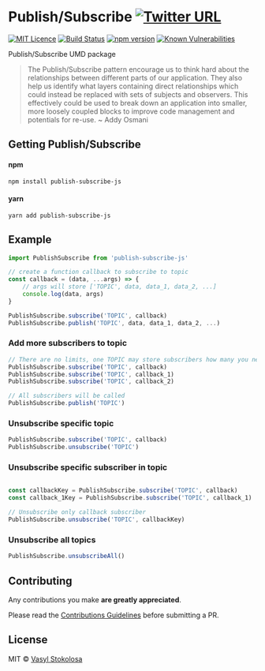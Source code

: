 # Publish/Subscribe [![Twitter URL](https://img.shields.io/twitter/url/http/shields.io.svg?style=social)](https://twitter.com/intent/tweet?original_referer=https%3A%2F%2Fpublish.twitter.com%2F&ref_src=twsrc%5Etfw&text=Publish%2FSubscribe%20JavaScript%20UMD%20package&tw_p=tweetbutton&url=https%3A%2F%2Fwww.npmjs.com%2Fpackage%2Fpublish-subscribe-js&via=shystrukk) #
[![MIT Licence](https://badges.frapsoft.com/os/mit/mit.svg?v=103)](https://opensource.org/licenses/mit-license.php) [![Build Status](https://travis-ci.org/shystruk/publish-subscribe-js.svg?branch=master)](https://travis-ci.org/shystruk/publish-subscribe-js) [![npm version](https://badge.fury.io/js/publish-subscribe-js.svg)](https://badge.fury.io/js/publish-subscribe-js) [![Known Vulnerabilities](https://snyk.io/test/github/shystruk/publish-subscribe-js/badge.svg?targetFile=package.json)](https://snyk.io/test/github/shystruk/publish-subscribe-js?targetFile=package.json)

Publish/Subscribe UMD package

> The Publish/Subscribe pattern encourage us to think hard about the relationships between different parts of our application. They also help us identify what layers containing direct relationships which could instead be replaced with sets of subjects and observers. This effectively could be used to break down an application into smaller, more loosely coupled blocks to improve code management and potentials for re-use. ~ Addy Osmani

## Getting Publish/Subscribe ##
#### npm
`npm install publish-subscribe-js`

#### yarn
`yarn add publish-subscribe-js`

## Example ##
```javascript
import PublishSubscribe from 'publish-subscribe-js'

// create a function callback to subscribe to topic
const callback = (data, ...args) => {
    // args will store ['TOPIC', data, data_1, data_2, ...]
    console.log(data, args)
}

PublishSubscribe.subscribe('TOPIC', callback)
PublishSubscribe.publish('TOPIC', data, data_1, data_2, ...)
```

### Add more subscribers to topic ###
```javascript
// There are no limits, one TOPIC may store subscribers how many you needed
PublishSubscribe.subscribe('TOPIC', callback)
PublishSubscribe.subscribe('TOPIC', callback_1)
PublishSubscribe.subscribe('TOPIC', callback_2)

// All subscribers will be called
PublishSubscribe.publish('TOPIC')
```

### Unsubscribe specific topic ###
```javascript
PublishSubscribe.subscribe('TOPIC', callback)
PublishSubscribe.unsubscribe('TOPIC')
```

### Unsubscribe specific subscriber in topic ###
```javascript

const callbackKey = PublishSubscribe.subscribe('TOPIC', callback)
const callback_1Key = PublishSubscribe.subscribe('TOPIC', callback_1)

// Unsubscribe only callback subscriber
PublishSubscribe.unsubscribe('TOPIC', callbackKey)
```

### Unsubscribe all topics ###
```javascript
PublishSubscribe.unsubscribeAll()
```

## Contributing

Any contributions you make **are greatly appreciated**.

Please read the [Contributions Guidelines](CONTRIBUTING.md) before submitting a PR.

## License

MIT © [Vasyl Stokolosa](https://about.me/shystruk)
